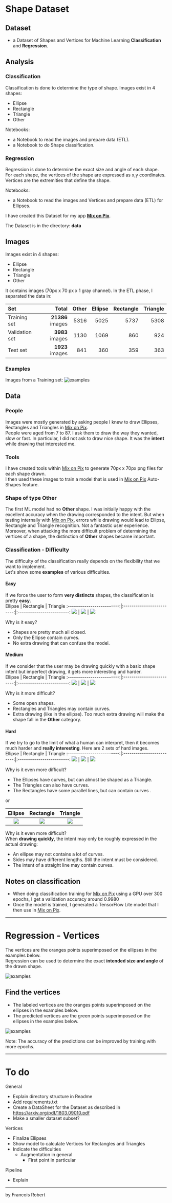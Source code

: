 # Shape Dataset

## Dataset
- a Dataset of Shapes and Vertices for Machine Learning **Classification** and **Regression**.  

## Analysis
### Classification  

Classification is done to determine the type of shape. Images exist in 4 shapes:
- Ellipse
- Rectangle
- Triangle
- Other

Notebooks:
- a Notebook to read the images and prepare data (ETL).
- a Notebook to do Shape classification.
### Regression  
Regression is done to determine the exact size and angle of each shape.   
For each shape, the vertices of the shape are expressed as x,y coordinates.  
Vertices are the extremities that define the shape.

Notebooks:
  - a Notebook to read the images and Vertices and prepare data (ETL) for Ellipses.

I have created this Dataset for my app **[Mix on Pix](https://apps.apple.com/us/app/mix-on-pix-text-on-photos/id633281586)**.

The Dataset is in the directory: **data**

## Images 
Images exist in 4 shapes:
- Ellipse
- Rectangle
- Triangle
- Other

It contains images (70px x 70 px x 1 gray channel). In the ETL phase, I separated the data in:

| Set | Total | Other | Ellipse |  Rectangle | Triangle |
| :--------------|---------------:|---------------:|---------------:|---------------:|---------------: |
| Training set |  **21386** images  |  5316  | 5025 |  5737  | 5308 |
| Validation set | **3983** images  |  1130  | 1069 |  860  | 924 |
| Test set | **1923** images  |  841  | 360 |  359  | 363 |
  

### Examples
Images from a Training set:
![examples](readme_images/train_images.png)

## Data
### People
Images were mostly generated by asking people I knew to draw Ellipses, Rectangles and Triangles in [Mix on Pix](https://apps.apple.com/us/app/mix-on-pix-text-on-photos/id633281586).  
People were aged from 7 to 87. I ask them to draw the way they wanted, slow or fast. In particular, I did not ask to draw nice shape. It was the **intent** while drawing that interested me.
### Tools
I have created tools within [Mix on Pix](https://apps.apple.com/us/app/mix-on-pix-text-on-photos/id633281586) to generate 70px x 70px png files for each shape drawn.  
I then used these images to train a model that is used in [Mix on Pix](https://apps.apple.com/us/app/mix-on-pix-text-on-photos/id633281586) Auto-Shapes feature.
### Shape of type Other
The first ML model had no **Other** shape. I was initially happy with the excellent accuracy when the drawing corresponded to the intent. But when testing internally with [Mix on Pix](https://apps.apple.com/us/app/mix-on-pix-text-on-photos/id633281586), errors while drawing would lead to Ellipse, Rectangle and Triangle recognition. Not a fantastic user experience.    
Moreover, when attacking the more difficult problem of determining the vertices of a shape, the distinction of **Other** shapes became important.

### Classification - Difficulty
The difficulty of the classification really depends on the flexibility that we want to implement.  
Let's show some **examples** of various difficulties.
#### Easy
If we force the user to form **very distincts** shapes, the classification is pretty **easy**.  
Ellipse            |  Rectangle | Triangle
:-------------------------:|:-------------------------:|:-------------------------:
![](readme_images/Easy/Ell1.png)  |  ![](readme_images/Easy/Rect1.png)  | ![](readme_images/Easy/Tri1.png) 
  
Why is it easy?
- Shapes are pretty much all closed.
- Only the Ellipse contain curves.
- No extra drawing that can confuse the model.
#### Medium
If we consider that the user may be drawing quickly with a basic shape intent but imperfect drawing, it gets more interesting and harder.  
Ellipse            |  Rectangle | Triangle
:-------------------------:|:-------------------------:|:-------------------------:
![](readme_images/Medium/Ell1.png)  |  ![](readme_images/Medium/Rect1.png)  | ![](readme_images/Medium/Tri1.png) 

Why is it more difficult?
- Some open shapes.
- Rectangles and Triangles may contain curves.
- Extra drawing (like in the ellipse). Too much extra drawing will make the shape fall in the **Other** category.

#### Hard
If we try to go to the limit of what a human can interpret, then it becomes much harder and **really interesting**. Here are 2 sets of hard images.   
Ellipse            |  Rectangle | Triangle
:-------------------------:|:-------------------------:|:-------------------------:
![](readme_images/Hard/Ell1.png)  |  ![](readme_images/Hard/Rect1.png)  | ![](readme_images/Hard/Tri1.png)  

Why is it even more difficult?
- The Ellipses have curves, but can almost be shaped as a Triangle.
- The Triangles can also have curves.
- The Rectangles have some parallel lines, but can contain curves .  

or

Ellipse            |  Rectangle | Triangle
:-------------------------:|:-------------------------:|:-------------------------:
![](readme_images/Hard/Ell2.png)  |  ![](readme_images/Hard/Rect2.png)  | ![](readme_images/Hard/Tri2.png)  


Why is it even more difficult?  
When **drawing quickly**, the intent may only be roughly expressed in the actual drawing:
- An ellipse may not contains a lot of curves.
- Sides may have different lengths. Still the intent must be considered.
- The intent of a straight line may contain curves. 

## Notes on classification
- When doing classification training for [Mix on Pix](https://apps.apple.com/us/app/mix-on-pix-text-on-photos/id633281586) using a GPU over 300 epochs, I get a validation accuracy around 0.9980
- Once the model is trained, I generated a TensorFlow Lite model that I then use in [Mix on Pix](https://apps.apple.com/us/app/mix-on-pix-text-on-photos/id633281586).
---

# Regression - Vertices
The vertices are the oranges points superimposed on the ellipses in the examples below.   
Regression can be used to determine the exact **intended size and angle** of the drawn shape.

![examples](readme_images/vertices_ell.png)
## Find the vertices
- The labeled vertices are the oranges points superimposed on the ellipses in the examples below. 
- The predicted vertices are the green points superimposed on the ellipses in the examples below.

![examples](readme_images/predictions_ell.png)

Note: The accuracy of the predictions can be improved by training with more epochs.

---
# To do
General
- Explain directory structure in Readme
- Add requirements.txt
- Create a DataSheet for the Dataset as described in https://arxiv.org/pdf/1803.09010.pdf  
- Make a smaller dataset subset?

Vertices
- Finalize Ellipses
- Show model to calculate Vertices for Rectangles and Triangles
- Indicate the difficulties
  - Augmentation in general
    - First point in particular

Pipeline
- Explain

---
by Francois Robert 

